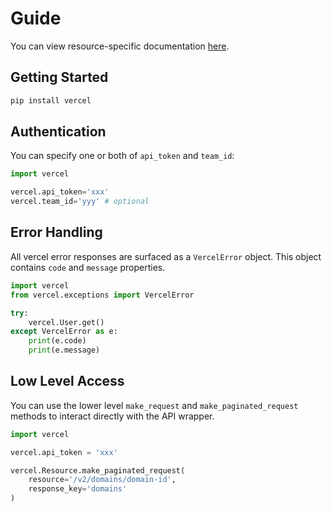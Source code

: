 # Guide

You can view resource-specific documentation [here](/docs/reference/resources).

## Getting Started

```bash
pip install vercel
```

## Authentication

You can specify one or both of `api_token` and `team_id`:

```python
import vercel

vercel.api_token='xxx'
vercel.team_id='yyy' # optional
```

## Error Handling

All vercel error responses are surfaced as a `VercelError` object. This object contains `code` and `message` properties.

```python
import vercel
from vercel.exceptions import VercelError

try:
    vercel.User.get()
except VercelError as e:
    print(e.code)
    print(e.message)
```

## Low Level Access

You can use the lower level `make_request` and `make_paginated_request` methods to interact directly with the API wrapper.

```python
import vercel

vercel.api_token = 'xxx'

vercel.Resource.make_paginated_request(
    resource='/v2/domains/domain-id',
    response_key='domains'
)
```
